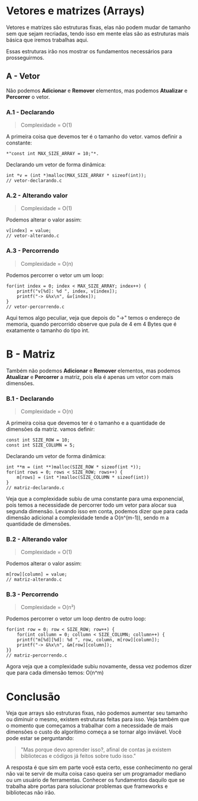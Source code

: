 # Vetores e matrizes (Arrays)

Vetores e matrizes são estruturas fixas, elas não podem mudar de tamanho sem que sejam recriadas, tendo isso em mente elas são as estruturas mais básica que iremos trabalhas aqui.

Essas estruturas irão nos mostrar os fundamentos necessários para prosseguirmos.

## A - Vetor

Não podemos **Adicionar** e **Remover** elementos, mas podemos **Atualizar** e **Percorrer** o vetor.

### A.1 - Declarando
>Complexidade = O(1)

A primeira coisa que devemos ter é o tamanho do vetor. vamos definir a constante:
~~~
*"const int MAX_SIZE_ARRAY = 10;"*.
~~~

Declarando um vetor de forma dinâmica:
~~~
int *v = (int *)malloc(MAX_SIZE_ARRAY * sizeof(int));
// vetor-declarando.c
~~~

### A.2 - Alterando valor 
> Complexidade = O(1)

Podemos alterar o valor assim:
~~~
v[index] = value;
// vetor-alterando.c
~~~

### A.3 - Percorrendo
> Complexidade = O(n)

Podemos percorrer o vetor um um loop:
~~~
for(int index = 0; index < MAX_SIZE_ARRAY; index++) {
    printf("v[%d]: %d ", index, v[index]);
    printf("-> &%x\n", &v[index]);
}
// vetor-percorrendo.c
~~~

Aqui temos algo peculiar, veja que depois do "->" temos o endereço de memoria, quando percorrido observe que pula de 4 em 4 Bytes que é exatamente o tamanho do tipo int.

# B - Matriz

Também não podemos **Adicionar** e **Remover** elementos, mas podemos **Atualizar** e **Percorrer** a matriz, pois ela é apenas um vetor com mais dimensões.

### B.1 - Declarando
> Complexidade = O(n)

A primeira coisa que devemos ter é o tamanho e a quantidade de dimensões da matriz. vamos definir:
~~~
const int SIZE_ROW = 10;
const int SIZE_COLUMN = 5;
~~~

Declarando um vetor de forma dinâmica:
~~~
int **m = (int **)malloc(SIZE_ROW * sizeof(int *));
for(int rows = 0; rows < SIZE_ROW; rows++) {
    m[rows] = (int *)malloc(SIZE_COLUMN * sizeof(int))
}
// matriz-declarando.c
~~~

Veja que a complexidade subiu de uma constante para uma exponencial, pois temos a necessidade de percorrer todo um vetor para alocar sua segunda dimensão. Levando isso em conta, podemos dizer que para cada dimensão adicional a complexidade tende a O(n^(m-1)), sendo m a quantidade de dimensões.

### B.2 - Alterando valor 
> Complexidade = O(1)

Podemos alterar o valor assim:
~~~
m[row][column] = value;
// matriz-alterando.c
~~~

### B.3 - Percorrendo
> Complexidade = O(n²)

Podemos percorrer o vetor um loop dentro de outro loop:
~~~
for(int row = 0; row < SIZE_ROW; row++) {
    for(int collumn = 0; collumn < SIZE_COLUMN; collumn++) {
    printf("m[%d][%d]: %d ", row, column, m[row][column]);
    printf("-> &%x\n", &m[row][column]);
}}
// matriz-percorrendo.c
~~~

Agora veja que a complexidade subiu novamente, dessa vez podemos dizer que para cada dimensão temos: O(n^m)

# Conclusão

Veja que arrays são estruturas fixas, não podemos aumentar seu tamanho ou diminuir o mesmo, existem estruturas feitas para isso. Veja também que o momento que começamos a trabalhar com a necessidade de mais dimensões o custo do algorítimo começa a se tornar algo inviável. Você pode estar se perguntando:
> "Mas porque devo aprender isso?, afinal de contas ja existem bibliotecas e códigos já feitos sobre tudo isso."

A resposta é que sim em parte você esta certo, esse conhecimento no geral não vai te servir de muita coisa caso queira ser um programador mediano ou um usuário de ferramentas. Conhecer os fundamentos daquilo que se trabalha abre portas para solucionar problemas que frameworks e bibliotecas não irão.